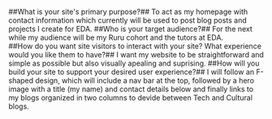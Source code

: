 ##What is your site's primary purpose?##
To act as my homepage with contact information which currently will be used to post blog posts and projects I create for EDA. 
##Who is your target audience?##
For the next while my audience will be my Ruru cohort and the tutors at EDA.  
##How do you want site visitors to interact with your site? What experience would you like them to have?##
I want my website to be straightforward and simple as possible but also visually apealing and suprising. 
##How will you build your site to support your desired user experience?##
I will follow an F-shaped design, which will include a nav bar at the top, followed by a hero image with a title (my name) and contact details below and finally links to my blogs organized in two columns to devide between Tech and Cultural blogs. 
 